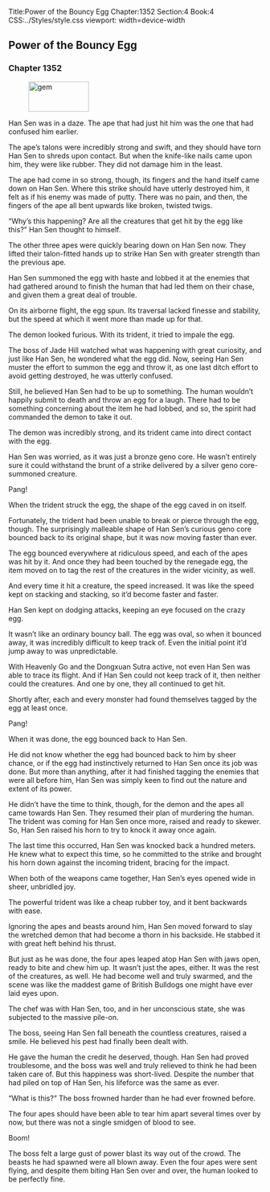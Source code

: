 Title:Power of the Bouncy Egg 
Chapter:1352 
Section:4 
Book:4 
CSS:../Styles/style.css 
viewport: width=device-width
  
## Power of the Bouncy Egg
### Chapter 1352 
<figure>
	<img src="../Images/gem.gif" alt="gem" id="gem" width="120" height="60" />
</figure>
  

  
  Han Sen was in a daze. The ape that had just hit him was the one that had confused him earlier.

The ape’s talons were incredibly strong and swift, and they should have torn Han Sen to shreds upon contact. But when the knife-like nails came upon him, they were like rubber. They did not damage him in the least.

The ape had come in so strong, though, its fingers and the hand itself came down on Han Sen. Where this strike should have utterly destroyed him, it felt as if his enemy was made of putty. There was no pain, and then, the fingers of the ape all bent upwards like broken, twisted twigs.

“Why’s this happening? Are all the creatures that get hit by the egg like this?” Han Sen thought to himself.

The other three apes were quickly bearing down on Han Sen now. They lifted their talon-fitted hands up to strike Han Sen with greater strength than the previous ape.

Han Sen summoned the egg with haste and lobbed it at the enemies that had gathered around to finish the human that had led them on their chase, and given them a great deal of trouble.

On its airborne flight, the egg spun. Its traversal lacked finesse and stability, but the speed at which it went more than made up for that.

The demon looked furious. With its trident, it tried to impale the egg.

The boss of Jade Hill watched what was happening with great curiosity, and just like Han Sen, he wondered what the egg did. Now, seeing Han Sen muster the effort to summon the egg and throw it, as one last ditch effort to avoid getting destroyed, he was utterly confused.

Still, he believed Han Sen had to be up to something. The human wouldn’t happily submit to death and throw an egg for a laugh. There had to be something concerning about the item he had lobbed, and so, the spirit had commanded the demon to take it out.

The demon was incredibly strong, and its trident came into direct contact with the egg.

Han Sen was worried, as it was just a bronze geno core. He wasn’t entirely sure it could withstand the brunt of a strike delivered by a silver geno core-summoned creature.

Pang!

When the trident struck the egg, the shape of the egg caved in on itself.

Fortunately, the trident had been unable to break or pierce through the egg, though. The surprisingly malleable shape of Han Sen’s curious geno core bounced back to its original shape, but it was now moving faster than ever.

The egg bounced everywhere at ridiculous speed, and each of the apes was hit by it. And once they had been touched by the renegade egg, the item moved on to tag the rest of the creatures in the wider vicinity, as well.

And every time it hit a creature, the speed increased. It was like the speed kept on stacking and stacking, so it’d become faster and faster.

Han Sen kept on dodging attacks, keeping an eye focused on the crazy egg.

It wasn’t like an ordinary bouncy ball. The egg was oval, so when it bounced away, it was incredibly difficult to keep track of. Even the initial point it’d jump away to was unpredictable.

With Heavenly Go and the Dongxuan Sutra active, not even Han Sen was able to trace its flight. And if Han Sen could not keep track of it, then neither could the creatures. And one by one, they all continued to get hit.

Shortly after, each and every monster had found themselves tagged by the egg at least once.

Pang!

When it was done, the egg bounced back to Han Sen.

He did not know whether the egg had bounced back to him by sheer chance, or if the egg had instinctively returned to Han Sen once its job was done. But more than anything, after it had finished tagging the enemies that were all before him, Han Sen was simply keen to find out the nature and extent of its power.

He didn’t have the time to think, though, for the demon and the apes all came towards Han Sen. They resumed their plan of murdering the human. The trident was coming for Han Sen once more, raised and ready to skewer. So, Han Sen raised his horn to try to knock it away once again.

The last time this occurred, Han Sen was knocked back a hundred meters. He knew what to expect this time, so he committed to the strike and brought his horn down against the incoming trident, bracing for the impact.

When both of the weapons came together, Han Sen’s eyes opened wide in sheer, unbridled joy.

The powerful trident was like a cheap rubber toy, and it bent backwards with ease.

Ignoring the apes and beasts around him, Han Sen moved forward to slay the wretched demon that had become a thorn in his backside. He stabbed it with great heft behind his thrust.

But just as he was done, the four apes leaped atop Han Sen with jaws open, ready to bite and chew him up. It wasn’t just the apes, either. It was the rest of the creatures, as well. He had become well and truly swarmed, and the scene was like the maddest game of British Bulldogs one might have ever laid eyes upon.

The chef was with Han Sen, too, and in her unconscious state, she was subjected to the massive pile-on.

The boss, seeing Han Sen fall beneath the countless creatures, raised a smile. He believed his pest had finally been dealt with.

He gave the human the credit he deserved, though. Han Sen had proved troublesome, and the boss was well and truly relieved to think he had been taken care of. But this happiness was short-lived. Despite the number that had piled on top of Han Sen, his lifeforce was the same as ever.

“What is this?” The boss frowned harder than he had ever frowned before.

The four apes should have been able to tear him apart several times over by now, but there was not a single smidgen of blood to see.

Boom!

The boss felt a large gust of power blast its way out of the crowd. The beasts he had spawned were all blown away. Even the four apes were sent flying, and despite them biting Han Sen over and over, the human looked to be perfectly fine.
